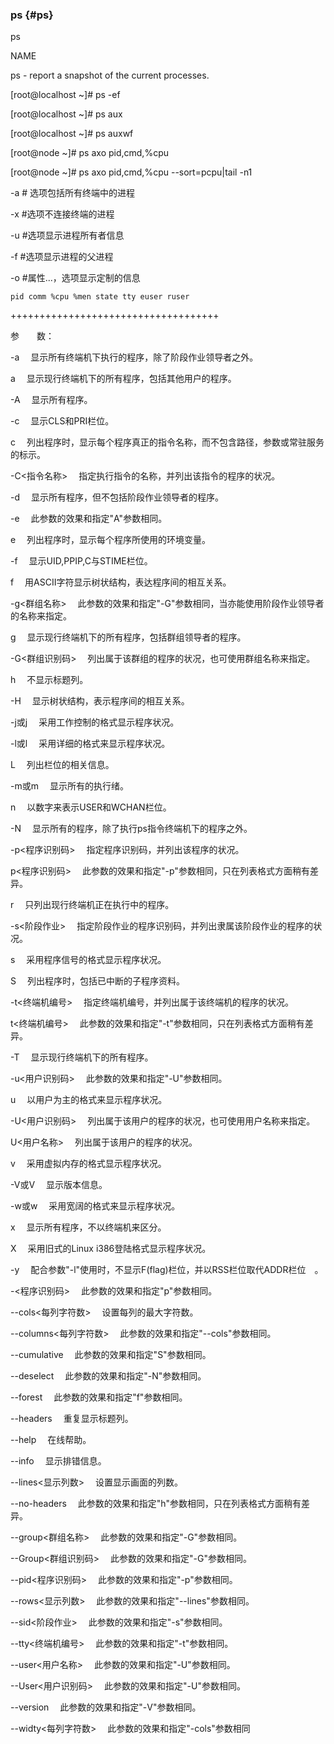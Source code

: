 ### ps {#ps}

ps

NAME

ps - report a snapshot of the current processes.

[root@localhost ~]# ps -ef

[root@localhost ~]# ps aux

[root@localhost ~]# ps auxwf

[root@node ~]# ps axo pid,cmd,%cpu

[root@node ~]# ps axo pid,cmd,%cpu --sort=pcpu|tail -n1

-a # 选项包括所有终端中的进程

-x  #选项不连接终端的进程

-u  #选项显示进程所有者信息

-f   #选项显示进程的父进程

-o  #属性...，选项显示定制的信息

    pid comm %cpu %men state tty euser ruser

++++++++++++++++++++++++++++++++++++

参　　数：

-a 　显示所有终端机下执行的程序，除了阶段作业领导者之外。

a 　显示现行终端机下的所有程序，包括其他用户的程序。

-A 　显示所有程序。

-c 　显示CLS和PRI栏位。

c 　列出程序时，显示每个程序真正的指令名称，而不包含路径，参数或常驻服务的标示。

-C&lt;指令名称&gt; 　指定执行指令的名称，并列出该指令的程序的状况。

-d 　显示所有程序，但不包括阶段作业领导者的程序。

-e 　此参数的效果和指定&quot;A&quot;参数相同。

e 　列出程序时，显示每个程序所使用的环境变量。

-f 　显示UID,PPIP,C与STIME栏位。

f 　用ASCII字符显示树状结构，表达程序间的相互关系。

-g&lt;群组名称&gt; 　此参数的效果和指定&quot;-G&quot;参数相同，当亦能使用阶段作业领导者的名称来指定。

g 　显示现行终端机下的所有程序，包括群组领导者的程序。

-G&lt;群组识别码&gt; 　列出属于该群组的程序的状况，也可使用群组名称来指定。

h 　不显示标题列。

-H 　显示树状结构，表示程序间的相互关系。

-j或j 　采用工作控制的格式显示程序状况。

-l或l 　采用详细的格式来显示程序状况。

L 　列出栏位的相关信息。

-m或m 　显示所有的执行绪。

n 　以数字来表示USER和WCHAN栏位。

-N 　显示所有的程序，除了执行ps指令终端机下的程序之外。

-p&lt;程序识别码&gt; 　指定程序识别码，并列出该程序的状况。

p&lt;程序识别码&gt; 　此参数的效果和指定&quot;-p&quot;参数相同，只在列表格式方面稍有差异。

r 　只列出现行终端机正在执行中的程序。

-s&lt;阶段作业&gt; 　指定阶段作业的程序识别码，并列出隶属该阶段作业的程序的状况。

s 　采用程序信号的格式显示程序状况。

S 　列出程序时，包括已中断的子程序资料。

-t&lt;终端机编号&gt; 　指定终端机编号，并列出属于该终端机的程序的状况。

t&lt;终端机编号&gt; 　此参数的效果和指定&quot;-t&quot;参数相同，只在列表格式方面稍有差异。

-T 　显示现行终端机下的所有程序。

-u&lt;用户识别码&gt; 　此参数的效果和指定&quot;-U&quot;参数相同。

u 　以用户为主的格式来显示程序状况。

-U&lt;用户识别码&gt; 　列出属于该用户的程序的状况，也可使用用户名称来指定。

U&lt;用户名称&gt; 　列出属于该用户的程序的状况。

v 　采用虚拟内存的格式显示程序状况。

-V或V 　显示版本信息。

-w或w 　采用宽阔的格式来显示程序状况。　

x 　显示所有程序，不以终端机来区分。

X 　采用旧式的Linux i386登陆格式显示程序状况。

-y 　配合参数&quot;-l&quot;使用时，不显示F(flag)栏位，并以RSS栏位取代ADDR栏位　。

-&lt;程序识别码&gt; 　此参数的效果和指定&quot;p&quot;参数相同。

--cols&lt;每列字符数&gt; 　设置每列的最大字符数。

--columns&lt;每列字符数&gt; 　此参数的效果和指定&quot;--cols&quot;参数相同。

--cumulative 　此参数的效果和指定&quot;S&quot;参数相同。

--deselect 　此参数的效果和指定&quot;-N&quot;参数相同。

--forest 　此参数的效果和指定&quot;f&quot;参数相同。

--headers 　重复显示标题列。

--help 　在线帮助。

--info 　显示排错信息。

--lines&lt;显示列数&gt; 　设置显示画面的列数。

--no-headers 　此参数的效果和指定&quot;h&quot;参数相同，只在列表格式方面稍有差异。

--group&lt;群组名称&gt; 　此参数的效果和指定&quot;-G&quot;参数相同。

--Group&lt;群组识别码&gt; 　此参数的效果和指定&quot;-G&quot;参数相同。

--pid&lt;程序识别码&gt; 　此参数的效果和指定&quot;-p&quot;参数相同。

--rows&lt;显示列数&gt; 　此参数的效果和指定&quot;--lines&quot;参数相同。

--sid&lt;阶段作业&gt; 　此参数的效果和指定&quot;-s&quot;参数相同。

--tty&lt;终端机编号&gt; 　此参数的效果和指定&quot;-t&quot;参数相同。

--user&lt;用户名称&gt; 　此参数的效果和指定&quot;-U&quot;参数相同。

--User&lt;用户识别码&gt; 　此参数的效果和指定&quot;-U&quot;参数相同。

--version 　此参数的效果和指定&quot;-V&quot;参数相同。

--widty&lt;每列字符数&gt; 　此参数的效果和指定&quot;-cols&quot;参数相同